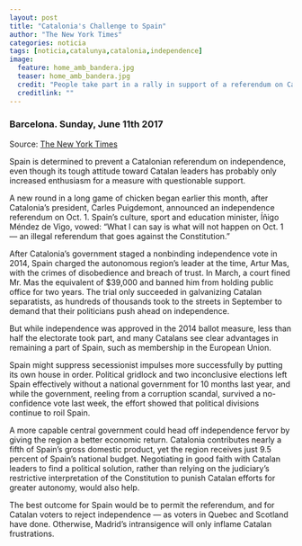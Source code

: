 ```yaml
---
layout: post
title: "Catalonia's Challenge to Spain"
author: "The New York Times"
categories: noticia
tags: [noticia,catalunya,catalonia,independence]
image:
  feature: home_amb_bandera.jpg  
  teaser: home_amb_bandera.jpg
  credit: "People take part in a rally in support of a referendum on Catalan independence in Barcelona, Spain." 
  creditlink: ""
---
```


### Barcelona. Sunday, June 11th 2017

Source: [The New York Times](https://www.nytimes.com/2017/06/23/opinion/catalonias-challenge-to-spain.html)

Spain is determined to prevent a Catalonian referendum on independence, even though its tough attitude toward Catalan leaders has probably only increased enthusiasm for a measure with questionable support.

A new round in a long game of chicken began earlier this month, after Catalonia’s president, Carles Puigdemont, announced an independence referendum on Oct. 1. Spain’s culture, sport and education minister, Íñigo Méndez de Vigo, vowed: “What I can say is what will not happen on Oct. 1 — an illegal referendum that goes against the Constitution.”

After Catalonia’s government staged a nonbinding independence vote in 2014, Spain charged the autonomous region’s leader at the time, Artur Mas, with the crimes of disobedience and breach of trust. In March, a court fined Mr. Mas the equivalent of $39,000 and banned him from holding public office for two years. The trial only succeeded in galvanizing Catalan separatists, as hundreds of thousands took to the streets in September to demand that their politicians push ahead on independence.

But while independence was approved in the 2014 ballot measure, less than half the electorate took part, and many Catalans see clear advantages in remaining a part of Spain, such as membership in the European Union.

Spain might suppress secessionist impulses more successfully by putting its own house in order. Political gridlock and two inconclusive elections left Spain effectively without a national government for 10 months last year, and while the government, reeling from a corruption scandal, survived a no-confidence vote last week, the effort showed that political divisions continue to roil Spain.

A more capable central government could head off independence fervor by giving the region a better economic return. Catalonia contributes nearly a fifth of Spain’s gross domestic product, yet the region receives just 9.5 percent of Spain’s national budget. Negotiating in good faith with Catalan leaders to find a political solution, rather than relying on the judiciary’s restrictive interpretation of the Constitution to punish Catalan efforts for greater autonomy, would also help.


The best outcome for Spain would be to permit the referendum, and for Catalan voters to reject independence — as voters in Quebec and Scotland have done. Otherwise, Madrid’s intransigence will only inflame Catalan frustrations.
